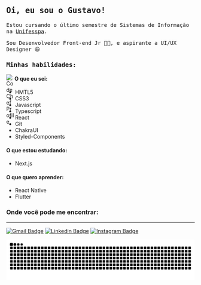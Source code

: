<h2><samp>Oi, eu sou o Gustavo!</samp></h2>

<p><samp>Estou cursando o último semestre de Sistemas de Informação na <a href="https://www.unifesspa.edu.br/">Unifesspa</a>.</samp></p>
<p><samp>Sou Desenvolvedor Front-end Jr 👨‍💻, e aspirante a UI/UX Designer 😆</samp></p>

<h3><samp>Minhas habilidades:</samp></h3>

<img align="left" alt="CodeChef Profile" width="22px" src="https://cdn.jsdelivr.net/npm/simple-icons@3.5.0/icons/codechef.svg" />

#### O que eu sei:

- HMTL5
- CSS3
- Javascript
- Typescript
- React
- Git
- ChakraUI
- Styled-Components

#### O que estou estudando:

- Next.js

#### O que quero aprender: 

- React Native
- Flutter

### Onde você pode me encontrar:

<hr />

[![Gmail Badge](https://img.shields.io/badge/Gmail-D14836?style=for-the-badge&logo=gmail&logoColor=white&link=mailto:gustavocrvl42@gmail.com)](mailto:gustavocrvl42@gmail.com)
[![Linkedin Badge](https://img.shields.io/badge/-LinkedIn-blue?style=for-the-badge&logo=Linkedin&logoColor=white&link=https://www.linkedin.com/in/gustavocrvls/)](https://www.linkedin.com/in/gustavocrvls/)
[![Instagram Badge](https://img.shields.io/badge/-Instagram-E4405F?style=for-the-badge&logo=Instagram&logoColor=white&link=https://www.instagram.com/gustavocrvls/)](https://www.instagram.com/gustavocrvls/)


![Snake animation](https://github.com/gustavocrvls/gustavocrvls/blob/output/github-contribution-grid-snake.svg)

